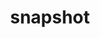 ---
layout: landing_page
sidebar: qq_cli_command_reference_sidebar
summary: Listing of commands for snapshot
title: snapshot
zendesk_source: qq CLI Command Guide

---